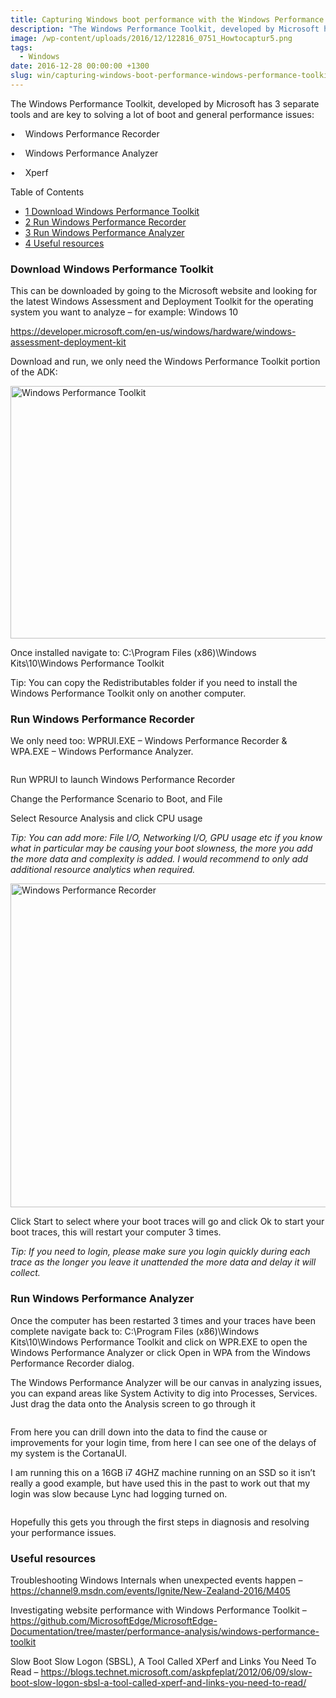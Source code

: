 ```yaml
---
title: Capturing Windows boot performance with the Windows Performance Toolkit
description: "The Windows Performance Toolkit, developed by Microsoft has 3 separate tools and are key to solving a lot of boot and general performance issues:"
image: /wp-content/uploads/2016/12/122816_0751_Howtocaptur5.png
tags:
  - Windows
date: 2016-12-28 00:00:00 +1300
slug: win/capturing-windows-boot-performance-windows-performance-toolkit
---
```

The Windows Performance Toolkit, developed by Microsoft has 3 separate tools and are key to solving a lot of boot and general performance issues:

•    Windows Performance Recorder

•    Windows Performance Analyzer

•    Xperf

<div id="toc_container" class="no_bullets">
  <p class="toc_title">
    Table of Contents
  </p>
  
  <ul class="toc_list">
    <li>
      <a href="#Download_Windows_Performance_Toolkit"><span class="toc_number toc_depth_1">1</span> Download Windows Performance Toolkit</a>
    </li>
    <li>
      <a href="#Run_Windows_Performance_Recorder"><span class="toc_number toc_depth_1">2</span> Run Windows Performance Recorder</a>
    </li>
    <li>
      <a href="#Run_Windows_Performance_Analyzer"><span class="toc_number toc_depth_1">3</span> Run Windows Performance Analyzer</a>
    </li>
    <li>
      <a href="#Useful_resources"><span class="toc_number toc_depth_1">4</span> Useful resources</a>
    </li>
  </ul>
</div>

### <span id="Download_Windows_Performance_Toolkit">Download Windows Performance Toolkit</span>

This can be downloaded by going to the Microsoft website and looking for the latest Windows Assessment and Deployment Toolkit for the operating system you want to analyze – for example: Windows 10

<a href="https://developer.microsoft.com/en-us/windows/hardware/windows-assessment-deployment-kit" target="_blank">https://developer.microsoft.com/en-us/windows/hardware/windows-assessment-deployment-kit</a>

Download and run, we only need the Windows Performance Toolkit portion of the ADK:

<img class="alignnone" src="https://i2.wp.com/luke.geek.nz/wp-content/uploads/2016/12/122816_0751_Howtocaptur1.png?resize=697%2C404&#038;ssl=1" alt="Windows Performance Toolkit" width="697" height="404" data-recalc-dims="1" />

Once installed navigate to: C:\Program Files (x86)\Windows Kits\10\Windows Performance Toolkit

Tip: You can copy the Redistributables folder if you need to install the Windows Performance Toolkit only on another computer.
  
### <span id="Run_Windows_Performance_Recorder">Run Windows Performance Recorder</span>

We only need too: WPRUI.EXE – Windows Performance Recorder & WPA.EXE – Windows Performance Analyzer.

<img src="https://i0.wp.com/luke.geek.nz/wp-content/uploads/2016/12/122816_0751_Howtocaptur2.png?w=1500&#038;ssl=1" alt="" data-recalc-dims="1" />

Run WPRUI to launch Windows Performance Recorder

Change the Performance Scenario to Boot, and File

Select Resource Analysis and click CPU usage

_Tip: You can add more: File I/O, Networking I/O, GPU usage etc if you know what in particular may be causing your boot slowness, the more you add the more data and complexity is added. I would recommend to only add additional resource analytics when required._

<img class="alignnone" src="https://i0.wp.com/luke.geek.nz/wp-content/uploads/2016/12/122816_0751_Howtocaptur3.png?resize=659%2C518&#038;ssl=1" alt="Windows Performance Recorder" width="659" height="518" data-recalc-dims="1" />

Click Start to select where your boot traces will go and click Ok to start your boot traces, this will restart your computer 3 times.

_Tip: If you need to login, please make sure you login quickly during each trace as the longer you leave it unattended the more data and delay it will collect._ 

### <span id="Run_Windows_Performance_Analyzer">Run Windows Performance Analyzer</span>

Once the computer has been restarted 3 times and your traces have been complete navigate back to: C:\Program Files (x86)\Windows Kits\10\Windows Performance Toolkit and click on WPR.EXE to open the Windows Performance Analyzer or click Open in WPA from the Windows Performance Recorder dialog.

The Windows Performance Analyzer will be our canvas in analyzing issues, you can expand areas like System Activity to dig into Processes, Services. Just drag the data onto the Analysis screen to go through it

<img src="https://i1.wp.com/luke.geek.nz/wp-content/uploads/2016/12/122816_0751_Howtocaptur4.png?w=1500&#038;ssl=1" alt="" data-recalc-dims="1" />

From here you can drill down into the data to find the cause or improvements for your login time, from here I can see one of the delays of my system is the CortanaUI.

I am running this on a 16GB i7 4GHZ machine running on an SSD so it isn&#8217;t really a good example, but have used this in the past to work out that my login was slow because Lync had logging turned on.

<img src="https://i0.wp.com/luke.geek.nz/wp-content/uploads/2016/12/122816_0751_Howtocaptur5.png?w=1500&#038;ssl=1" alt="" data-recalc-dims="1" />

Hopefully this gets you through the first steps in diagnosis and resolving your performance issues.

### <span id="Useful_resources">Useful resources</span>

Troubleshooting Windows Internals when unexpected events happen &#8211; <a href="https://channel9.msdn.com/events/Ignite/New-Zealand-2016/M405" target="_blank">https://channel9.msdn.com/events/Ignite/New-Zealand-2016/M405</a>

Investigating website performance with Windows Performance Toolkit &#8211; <a href="https://github.com/MicrosoftEdge/MicrosoftEdge-Documentation/tree/master/performance-analysis/windows-performance-toolkit" target="_blank">https://github.com/MicrosoftEdge/MicrosoftEdge-Documentation/tree/master/performance-analysis/windows-performance-toolkit</a>

Slow Boot Slow Logon (SBSL), A Tool Called XPerf and Links You Need To Read &#8211; <a href="https://blogs.technet.microsoft.com/askpfeplat/2012/06/09/slow-boot-slow-logon-sbsl-a-tool-called-xperf-and-links-you-need-to-read/" target="_blank">https://blogs.technet.microsoft.com/askpfeplat/2012/06/09/slow-boot-slow-logon-sbsl-a-tool-called-xperf-and-links-you-need-to-read/</a>

